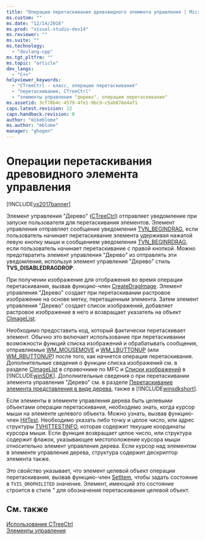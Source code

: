 ```yaml
---
title: "Операции перетаскивания древовидного элемента управления | Microsoft Docs"
ms.custom: ""
ms.date: "12/14/2016"
ms.prod: "visual-studio-dev14"
ms.reviewer: ""
ms.suite: ""
ms.technology: 
  - "devlang-cpp"
ms.tgt_pltfrm: ""
ms.topic: "article"
dev_langs: 
  - "C++"
helpviewer_keywords: 
  - "CTreeCtrl - класс, операции перетаскивания"
  - "перетаскивание, CTreeCtrl"
  - "элементы управления "дерево", операции перетаскивания"
ms.assetid: 3cf78b4c-4579-4fe1-9bc9-c5ab876e4af1
caps.latest.revision: 12
caps.handback.revision: 8
author: "mikeblome"
ms.author: "mblome"
manager: "ghogen"
---
```

# Операции перетаскивания древовидного элемента управления
[!INCLUDE[vs2017banner](../assembler/inline/includes/vs2017banner.md)]

Элемент управления "Дерево" \([CTreeCtrl](../mfc/reference/ctreectrl-class.md)\) отправляет уведомление при запуске пользователя для перетаскивания элементов.  Элемент управления отправляет сообщение уведомления [TVN\_BEGINDRAG](http://msdn.microsoft.com/library/windows/desktop/bb773504), если пользователь начинает перетаскивание элемента удерживая нажатой левую кнопку мыши и сообщением уведомления [TVN\_BEGINRDRAG](http://msdn.microsoft.com/library/windows/desktop/bb773509), если пользователь начинает перетаскивание с правой кнопкой.  Можно предотвратить элемент управления "Дерево" из отправлять эти уведомления, используя элемент управления "Дерево" стиль **TVS\_DISABLEDRAGDROP**.  
  
 При получении изображение для отображения во время операции перетаскивания, вызвав функцию\-член [CreateDragImage](../Topic/CTreeCtrl::CreateDragImage.md).  Элемент управления "Дерево" создает при перетаскивании растровое изображение на основе метку, перетащенным элемента.  Затем элемент управления "Дерево" создает список изображений, добавляет растровое изображение в него и возвращает указатель на объект [CImageList](../Topic/CImageList%20Class.md).  
  
 Необходимо предоставить код, который фактически перетаскивает элемент.  Обычно это включает использование при перетаскивании возможности функций списка изображений и обрабатывать сообщения, отправляемые [WM\_MOUSEMOVE](http://msdn.microsoft.com/library/windows/desktop/ms645616) и [WM\_LBUTTONUP](http://msdn.microsoft.com/library/windows/desktop/ms645608) \(или [WM\_RBUTTONUP](http://msdn.microsoft.com/library/windows/desktop/ms646243)\) после того, как начнется операция перетаскивания.  Дополнительные сведения о функции списка изображений см. в разделе [CImageList](../Topic/CImageList%20Class.md) в справочнике по MFC и [Списки изображений](http://msdn.microsoft.com/library/windows/desktop/bb761389) в [!INCLUDE[winSDK](../atl/includes/winsdk_md.md)].  Дополнительные сведения о при перетаскивании элемента управления "Дерево" см. в разделе [Перетаскивание элемента представления в виде дерева](http://msdn.microsoft.com/library/windows/desktop/bb760017), также в [!INCLUDE[winsdkshort](../atl/reference/includes/winsdkshort_md.md)].  
  
 Если элементы в элементе управления дерева быть целевыми объектами операции перетаскивания, необходимо знать, когда курсор мыши на элементе целевого объекта.  Можно узнать, вызвав функцию\-член [HitTest](../Topic/CTreeCtrl::HitTest.md).  Необходимо указать либо точку и целое число, или адрес структуры [TVHITTESTINFO](http://msdn.microsoft.com/library/windows/desktop/bb773448), которая содержит текущие координаты курсора мыши.  Если функция возвращает целое число, или структура содержит флажок, указывающее местоположение курсора мыши относительно элемент управления дерева.  Если курсор над элементом в элементе управления дерева, структура содержит дескриптор элемента также.  
  
 Это свойство указывает, что элемент целевой объект операции перетаскивания, вызвав функцию\-член [SetItem](../Topic/CTreeCtrl::SetItem.md), чтобы задать состояние в `TVIS_DROPHILITED` значение.  Элемент, имеющий это состояние строится в стиле " для обозначения перетаскивания целевой объект.  
  
## См. также  
 [Использование CTreeCtrl](../Topic/Using%20CTreeCtrl.md)   
 [Элементы управления](../mfc/controls-mfc.md)